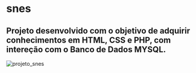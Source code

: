 # snes
## Projeto desenvolvido com o objetivo de adquirir conhecimentos em HTML, CSS e PHP, com intereção com o Banco de Dados MYSQL.

![projeto_snes]()

